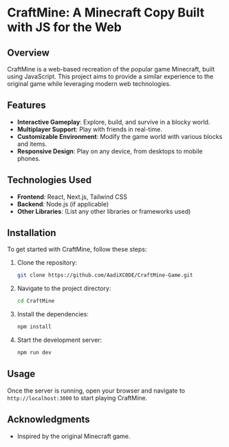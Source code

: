 # CraftMine: A Minecraft Copy Built with JS for the Web

## Overview

CraftMine is a web-based recreation of the popular game Minecraft, built using JavaScript. This project aims to provide a similar experience to the original game while leveraging modern web technologies.

## Features

- **Interactive Gameplay**: Explore, build, and survive in a blocky world.
- **Multiplayer Support**: Play with friends in real-time.
- **Customizable Environment**: Modify the game world with various blocks and items.
- **Responsive Design**: Play on any device, from desktops to mobile phones.

## Technologies Used

- **Frontend**: React, Next.js, Tailwind CSS
- **Backend**: Node.js (if applicable)
- **Other Libraries**: (List any other libraries or frameworks used)

## Installation

To get started with CraftMine, follow these steps:

1. Clone the repository:
   ```bash
   git clone https://github.com/AadiXC0DE/CraftMine-Game.git
   ```
2. Navigate to the project directory:
   ```bash
   cd CraftMine
   ```
3. Install the dependencies:
   ```bash
   npm install
   ```
4. Start the development server:
   ```bash
   npm run dev
   ```

## Usage

Once the server is running, open your browser and navigate to `http://localhost:3000` to start playing CraftMine.

## Acknowledgments

- Inspired by the original Minecraft game.
